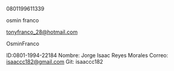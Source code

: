 0801199611339

osmin franco

tonyfranco_28@hotmail.com

OsminFranco

ID:0801-1994-22184
Nombre: Jorge Isaac Reyes Morales
Correo: isaaccc182@gmail.com
Git: isaaccc182
